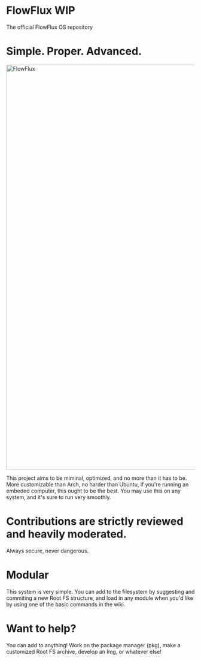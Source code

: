 # FlowFlux WIP
The official FlowFlux OS repository

# Simple. Proper. Advanced.
<img width="1920" height="1080" alt="FlowFlux" src="https://github.com/user-attachments/assets/26ddfb5f-f024-4b7d-a188-4de18a2a1a99" />

  This project aims to be miminal, optimized, and no more than it has to be. More customizable than Arch, no harder than Ubuntu, if you're running an embeded computer, this ought to be the best.
  You may use this on any system, and it's sure to run very smoothly.

# Contributions are strictly reviewed and heavily moderated.
Always secure, never dangerous.

# Modular
  This system is very simple. You can add to the filesystem by suggesting and commiting a new Root FS structure, and load in any module when you'd like by using one of the basic commands in the wiki.
  
# Want to help?
  You can add to anything! Work on the package manager (pkg), make a customized Root FS archive, develop an Img, or whatever else!




